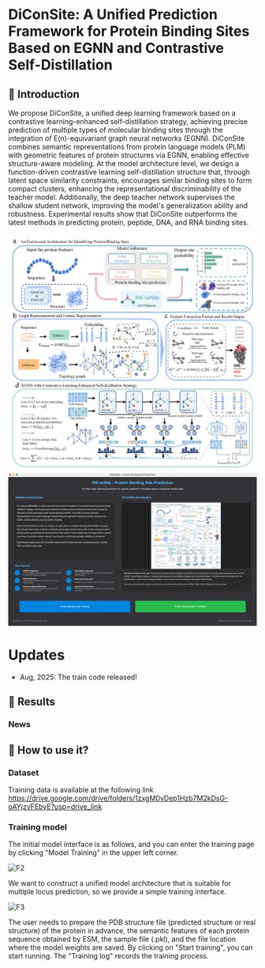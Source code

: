 # DiConSite: A Unified Prediction Framework for Protein Binding Sites Based on EGNN and Contrastive Self-Distillation

## 🚀 Introduction

We propose DiConSite, a unified deep learning framework based on a contrastive learning-enhanced self-distillation strategy, achieving precise prediction of multiple types of molecular binding sites through the integration of E(n)-equivariant graph neural networks (EGNN). DiConSite combines semantic representations from protein language models (PLM) with geometric features of protein structures via EGNN, enabling effective structure-aware modeling. At the model architecture level, we design a function-driven contrastive learning self-distillation structure that, through latent space similarity constraints, encourages similar binding sites to form compact clusters, enhancing the representational discriminability of the teacher model. Additionally, the deep teacher network supervises the shallow student network, improving the model's generalization ability and robustness. Experimental results show that DiConSite outperforms the latest methods in predicting protein, peptide, DNA, and RNA binding sites. 

<img src="figs/main1.png" alt='logo'>

# Updates
- Aug, 2025: The train code released! 

## 📑 Results

### News

## 🚀 How to use it?
### Dataset
Training data is available at the following link
https://drive.google.com/drive/folders/1zxgM0vDep1Hzb7M2kDsG-oAYjzvFEbyE?usp=drive_link

### Training model

The initial model interface is as follows, and you can enter the training page by clicking "Model Training" in the upper left corner.

<img scr="figs/F2.png" alt='F2'>

We want to construct a unified model architecture that is suitable for multiple locus prediction, so we provide a simple training interface. 

<img scr="figs/F3.png" alt='F3'>

The user needs to prepare the PDB structure file (predicted structure or real structure) of the protein in advance, the semantic features of each protein sequence obtained by ESM, the sample file (.pkl), and the file location where the model weights are saved. By clicking on "Start training", you can start running. The "Training log" records the training process.





